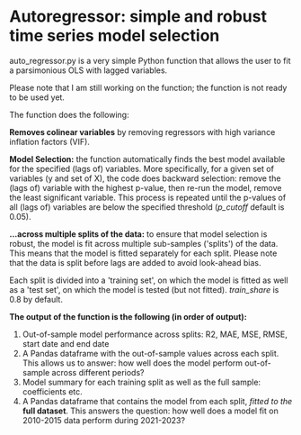 # Autoregressor: simple and robust time series model selection
auto_regressor.py is a very simple Python function that allows the user to fit a parsimonious OLS with lagged variables.

Please note that I am still working on the function; the function is not ready to be used yet. 

The function does the following:

**Removes colinear variables** by removing regressors with high variance inflation factors (VIF).

**Model Selection:** the function automatically finds the best model available for the specified (lags of) variables. More specifically, for a given set of variables (y and set of X), the code does backward selection: remove the (lags of) variable with the highest p-value, then re-run the model, remove the least significant variable. This process is repeated until the p-values of all (lags of) variables are below the specified threshold (*p_cutoff* default is 0.05).

**...across multiple splits of the data:** to ensure that model selection is robust, the model is fit across multiple sub-samples ('splits') of the data. This means that the model is fitted separately for each split. Please note that the data is split before lags are added to avoid look-ahead bias.

Each split is divided into a 'training set', on which the model is fitted as well as a 'test set', on which the model is tested (but not fitted). *train_share* is 0.8 by default.

**The output of the function is the following (in order of output):**
1. Out-of-sample model performance across splits: R2, MAE, MSE, RMSE, start date and end date
2. A Pandas dataframe with the out-of-sample values across each split. This allows us to answer: how well does the model perform out-of-sample across different periods?
3. Model summary for each training split as well as the full sample: coefficients etc.
4. A Pandas dataframe that contains the model from each split, *fitted to the* **full dataset**. This answers the question: how well does a model fit on 2010-2015 data perform during 2021-2023?
